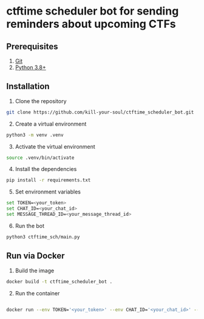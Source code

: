 # ctftime scheduler bot for sending reminders about upcoming CTFs

## Prerequisites
1. [Git](https://git-scm.com/)
2. [Python 3.8+](https://www.python.org/downloads/)

## Installation

1. Clone the repository
```bash
git clone https://github.com/kill-your-soul/ctftime_scheduler_bot.git
```

2. Create a virtual environment
```bash
python3 -m venv .venv
```

3. Activate the virtual environment
```bash
source .venv/bin/activate
```

4. Install the dependencies
```bash
pip install -r requirements.txt
```

5. Set environment variables
```bash
set TOKEN=<your_token>
set CHAT_ID=<your_chat_id>
set MESSAGE_THREAD_ID=<your_message_thread_id>
```

6. Run the bot
```bash
python3 ctftime_sch/main.py
```

## Run via Docker

1. Build the image
```bash
docker build -t ctftime_scheduler_bot .
```

2. Run the container
```bash

docker run --env TOKEN='<your_token>' --env CHAT_ID='<your_chat_id>' --env MESSAGE_THREAD_ID=<your_message_thread_id> ctftime_sch
```